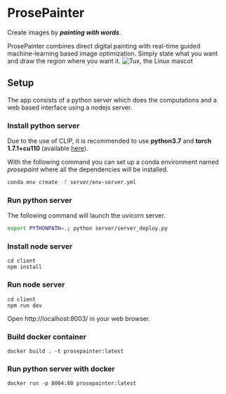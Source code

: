 # ProsePainter 
Create images by ***painting with words***.

ProsePainter combines direct digital painting with real-time guided machine-learning based image optimization. Simply state what you want and draw the region where you want it. 
![Tux, the Linux mascot](preview.jpg)
 
## Setup
The app consists of a python server which does the computations and a web based interface using a nodejs server.

### Install python server
Due to the use of CLIP, it is recommended to use **python3.7** and **torch 1.7.1+cu110** (available [here](https://pytorch.org/get-started/previous-versions/)).

With the following command you can set up a conda environment named _prosepaint_ where all the dependencies will be installed.
```bash
conda env create -f server/env-server.yml
```

### Run python server
The following command will launch the uvicorn server.
```bash
export PYTHONPATH=.; python server/server_deploy.py
```

### Install node server
```
cd client
npm install
```
### Run node server
```
cd client
npm run dev
```
Open http://localhost:8003/ in your web browser.

### Build docker container

```
docker build . -t prosepainter:latest
```

### Run python server with docker

```
docker run -p 8004:80 prosepainter:latest
```